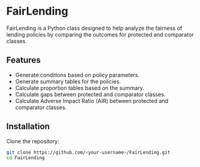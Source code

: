 # FairLending

FairLending is a Python class designed to help analyze the fairness of lending policies by comparing the outcomes for protected and comparator classes.

## Features

- Generate conditions based on policy parameters.
- Generate summary tables for the policies.
- Calculate proportion tables based on the summary.
- Calculate gaps between protected and comparator classes.
- Calculate Adverse Impact Ratio (AIR) between protected and comparator classes.

## Installation

Clone the repository:

```sh
git clone https://github.com/<your-username>/FairLending.git
cd FairLending
